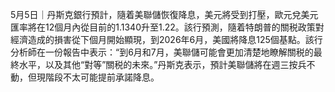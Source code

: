 5月5日｜丹斯克銀行預計，隨着美聯儲恢復降息，美元將受到打壓，歐元兌美元匯率將在12個月內從目前的1.1340升至1.22。該行預測，隨着特朗普的關税政策對經濟造成的損害從下個月開始顯現，到2026年6月，美國將降息125個基點。該行分析師在一份報告中表示：“到6月和7月，美聯儲可能會更加清楚地瞭解關税的最終水平，以及其他“對等”關税的未來。”丹斯克表示，預計美聯儲將在週三按兵不動，但現階段不太可能提前承諾降息。